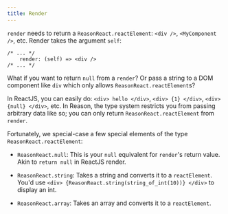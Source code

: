 ```yaml
---
title: Render
---
```


`render` needs to return a `ReasonReact.reactElement`: `<div />`, `<MyComponent />`, etc. Render takes the argument `self`:

```reason
/* ... */
    render: (self) => <div />
/* ... */
```

What if you want to return `null` from a `render`? Or pass a string to a DOM component like `div` which only allows `ReasonReact.reactElement`s?

In ReactJS, you can easily do: `<div> hello </div>`, `<div> {1} </div>`, `<div> {null} </div>`, etc. In Reason, the type system restricts you from passing arbitrary data like so; you can only return `ReasonReact.reactElement` from `render`.

Fortunately, we special-case a few special elements of the type `ReasonReact.reactElement`:

- `ReasonReact.null`: This is your `null` equivalent for `render`'s return value. Akin to `return null` in ReactJS render.

- `ReasonReact.string`: Takes a string and converts it to a `reactElement`. You'd use `<div> {ReasonReact.string(string_of_int(10))} </div>` to display an int.

- `ReasonReact.array`: Takes an array and converts it to a `reactElement`.
